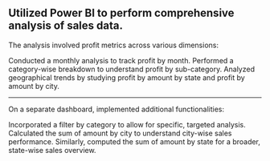 Utilized Power BI to perform comprehensive analysis of sales data.
-
The analysis involved profit metrics across various dimensions:

Conducted a monthly analysis to track profit by month.
Performed a category-wise breakdown to understand profit by sub-category.
Analyzed geographical trends by studying profit by amount by state and profit by amount by city.

---
On a separate dashboard, implemented additional functionalities:

Incorporated a filter by category to allow for specific, targeted analysis.
Calculated the sum of amount by city to understand city-wise sales performance.
Similarly, computed the sum of amount by state for a broader, state-wise sales overview.
